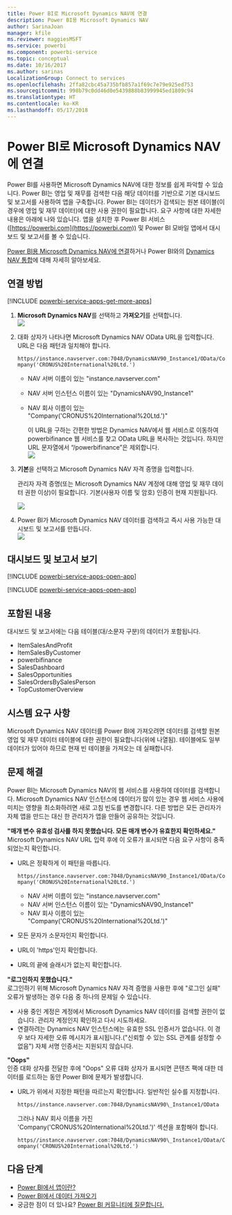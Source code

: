 ```yaml
---
title: Power BI로 Microsoft Dynamics NAV에 연결
description: Power BI용 Microsoft Dynamics NAV
author: SarinaJoan
manager: kfile
ms.reviewer: maggiesMSFT
ms.service: powerbi
ms.component: powerbi-service
ms.topic: conceptual
ms.date: 10/16/2017
ms.author: sarinas
LocalizationGroup: Connect to services
ms.openlocfilehash: 2ffa82cbc45a735bfb857a1f69c7e79e925ed753
ms.sourcegitcommit: 998b79c0dd46d0e5439888b83999945ed1809c94
ms.translationtype: HT
ms.contentlocale: ko-KR
ms.lasthandoff: 05/17/2018
---
```

# <a name="connect-to-microsoft-dynamics-nav-with-power-bi"></a>Power BI로 Microsoft Dynamics NAV에 연결
Power BI를 사용하면 Microsoft Dynamics NAV에 대한 정보를 쉽게 파악할 수 있습니다. Power BI는 영업 및 재무를 검색한 다음 해당 데이터를 기반으로 기본 대시보드 및 보고서를 사용하여 앱을 구축합니다. Power BI는 데이터가 검색되는 원본 테이블(이 경우에 영업 및 재무 데이터)에 대한 사용 권한이 필요합니다. 요구 사항에 대한 자세한 내용은 아래에 나와 있습니다. 앱을 설치한 후 Power BI 서비스([https://powerbi.com](https://powerbi.com)) 및 Power BI 모바일 앱에서 대시보드 및 보고서를 볼 수 있습니다. 

[Power BI용 Microsoft Dynamics NAV에 연결](https://app.powerbi.com/getdata/services/microsoft-dynamics-nav)하거나 Power BI와의 [Dynamics NAV 통합](https://powerbi.microsoft.com/integrations/microsoft-dynamics-nav)에 대해 자세히 알아보세요.

## <a name="how-to-connect"></a>연결 방법
[!INCLUDE [powerbi-service-apps-get-more-apps](./includes/powerbi-service-apps-get-more-apps.md)]

1. **Microsoft Dynamics NAV**를 선택하고 **가져오기**를 선택합니다.  
   ![](media/service-connect-to-microsoft-dynamics-nav/mdnav.png)
2. 대화 상자가 나타나면 Microsoft Dynamics NAV OData URL을 입력합니다. URL은 다음 패턴과 일치해야 합니다.
   
    `https//instance.navserver.com:7048/DynamicsNAV90_Instance1/OData/Company('CRONUS%20International%20Ltd.')`
   
   * NAV 서버 이름이 있는 "instance.navserver.com"
   * NAV 서버 인스턴스 이름이 있는 "DynamicsNAV90\_Instance1"
   * NAV 회사 이름이 있는 "Company('CRONUS%20International%20Ltd.')"
     
     이 URL을 구하는 간편한 방법은 Dynamics NAV에서 웹 서비스로 이동하여 powerbifinance 웹 서비스를 찾고 OData URL을 복사하는 것입니다. 하지만 URL 문자열에서 “/powerbifinance”은 제외합니다.  
     ![](media/service-connect-to-microsoft-dynamics-nav/param.png)
3. **기본**을 선택하고 Microsoft Dynamics NAV 자격 증명을 입력합니다.
   
    관리자 자격 증명(또는 Microsoft Dynamics NAV 계정에 대해 영업 및 재무 데이터 권한 이상)이 필요합니다.  기본(사용자 이름 및 암호) 인증이 현재 지원됩니다.
   
    ![](media/service-connect-to-microsoft-dynamics-nav/creds.png)
4. Power BI가 Microsoft Dynamics NAV 데이터를 검색하고 즉시 사용 가능한 대시보드 및 보고서를 만듭니다.   
   ![](media/service-connect-to-microsoft-dynamics-nav/dashboard.png)

## <a name="view-the-dashboard-and-reports"></a>대시보드 및 보고서 보기
[!INCLUDE [powerbi-service-apps-open-app](./includes/powerbi-service-apps-open-app.md)]

[!INCLUDE [powerbi-service-apps-open-app](./includes/powerbi-service-apps-what-now.md)]

## <a name="whats-included"></a>포함된 내용
대시보드 및 보고서에는 다음 테이블(대/소문자 구분)의 데이터가 포함됩니다.  

* ItemSalesAndProfit  
* ItemSalesByCustomer  
* powerbifinance  
* SalesDashboard  
* SalesOpportunities  
* SalesOrdersBySalesPerson  
* TopCustomerOverview  

## <a name="system-requirements"></a>시스템 요구 사항
Microsoft Dynamics NAV 데이터를 Power BI에 가져오려면 데이터를 검색할 원본 영업 및 재무 데이터 테이블에 대한 권한이 필요합니다(위에 나열됨). 테이블에도 일부 데이터가 있어야 하므로 현재 빈 테이블을 가져오는 데 실패합니다.

## <a name="troubleshooting"></a>문제 해결
Power BI는 Microsoft Dynamics NAV의 웹 서비스를 사용하여 데이터를 검색합니다. Microsoft Dynamics NAV 인스턴스에 데이터가 많이 있는 경우 웹 서비스 사용에 미치는 영향을 최소화하려면 새로 고침 빈도를 변경합니다. 다른 방법은 모든 관리자가 자체 앱을 만드는 대신 한 관리자가 앱을 만들어 공유하는 것입니다.

**"매개 변수 유효성 검사를 하지 못했습니다. 모든 매개 변수가 유효한지 확인하세요."**  
Microsoft Dynamics NAV URL 입력 후에 이 오류가 표시되면 다음 요구 사항이 충족되었는지 확인합니다.

* URL은 정확하게 이 패턴을 따릅니다.
  
    `https//instance.navserver.com:7048/DynamicsNAV90_Instance1/OData/Company('CRONUS%20International%20Ltd.')`
  
  * NAV 서버 이름이 있는 "instance.navserver.com"
  * NAV 서버 인스턴스 이름이 있는 "DynamicsNAV90\_Instance1"
  * NAV 회사 이름이 있는 "Company('CRONUS%20International%20Ltd.')"
* 모든 문자가 소문자인지 확인합니다.  
* URL이 'https'인지 확인합니다.  
* URL의 끝에 슬래시가 없는지 확인합니다.

**"로그인하지 못했습니다."**  
로그인하기 위해 Microsoft Dynamics NAV 자격 증명을 사용한 후에 "로그인 실패" 오류가 발생하는 경우 다음 중 하나의 문제일 수 있습니다.

* 사용 중인 계정은 계정에서 Microsoft Dynamics NAV 데이터를 검색할 권한이 없습니다. 관리자 계정인지 확인하고 다시 시도하세요.
* 연결하려는 Dynamics NAV 인스턴스에는 유효한 SSL 인증서가 없습니다. 이 경우 보다 자세한 오류 메시지가 표시됩니다.("신뢰할 수 있는 SSL 관계를 설정할 수 없음")  자체 서명 인증서는 지원되지 않습니다.

**"Oops"**  
인증 대화 상자를 전달한 후에 "Oops" 오류 대화 상자가 표시되면 콘텐츠 팩에 대한 데이터를 로드하는 동안 Power BI에 문제가 발생합니다.

* URL가 위에서 지정한 패턴을 따르는지 확인합니다. 일반적인 실수를 지정합니다.
  
    `https//instance.navserver.com:7048/DynamicsNAV90\_Instance1/OData`
  
    그러나 NAV 회사 이름을 가진 'Company('CRONUS%20International%20Ltd.')' 섹션을 포함해야 합니다.
  
    `https//instance.navserver.com:7048/DynamicsNAV90\_Instance1/OData/Company('CRONUS%20International%20Ltd.')`

## <a name="next-steps"></a>다음 단계
* [Power BI에서 앱이란?](service-install-use-apps.md)
* [Power BI에서 데이터 가져오기](service-get-data.md)
* 궁금한 점이 더 있나요? [Power BI 커뮤니티에 질문합니다.](http://community.powerbi.com/)

